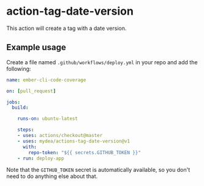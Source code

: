 # action-tag-date-version

This action will create a tag with a date version.

## Example usage

Create a file named `.github/workflows/deploy.yml` in your repo and add the following:

```yaml
name: ember-cli-code-coverage

on: [pull_request]

jobs:
  build:

    runs-on: ubuntu-latest

    steps:
    - uses: actions/checkout@master
    - uses: mydea/actions-tag-date-version@v1
      with:
        repo-token: "${{ secrets.GITHUB_TOKEN }}"
    - run: deploy-app
```

Note that the `GITHUB_TOKEN` secret is automatically available, so you don't need to do anything else about that.
